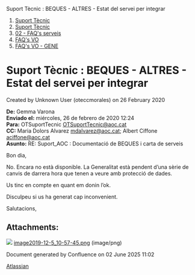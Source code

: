 Suport Tècnic : BEQUES - ALTRES - Estat del servei per integrar  

1.  [Suport Tècnic](index.md)
2.  [Suport Tècnic](13893782.md)
3.  [02 - FAQ's serveis](26313393.md)
4.  [FAQ's VO](28705575.md)
5.  [FAQ's VO - GENE](28705577.md)

Suport Tècnic : BEQUES - ALTRES - Estat del servei per integrar
===============================================================

Created by Unknown User (oteccmorales) on 26 February 2020

**De:** Gemma Varona  
**Enviado el:** miércoles, 26 de febrero de 2020 12:24  
**Para:** OTSuportTecnic <OTSuportTecnic@aoc.cat>  
**CC:** Maria Dolors Alvarez <mdalvarez@aoc.cat>; Albert Ciffone <aciffone@aoc.cat>  
**Asunto:** RE: Suport\_AOC : Documentació de BEQUES i carta de serveis

Bon dia,

No. Encara no està disponible. La Generalitat està pendent d’una sèrie de canvis de darrera hora que tenen a veure amb protecció de dades.

Us tinc en compte en quant em donin l’ok.

Disculpeu si us ha generat cap inconvenient.

Salutacions,

  

Attachments:
------------

![](images/icons/bullet_blue.gif) [image2019-12-5\_10-57-45.png](attachments/34505447/34505448.png) (image/png)  

Document generated by Confluence on 02 June 2025 11:02

[Atlassian](http://www.atlassian.com/)
